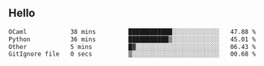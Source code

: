 ## Hello
<!--START_SECTION:waka-->

```txt
OCaml            38 mins         ████████████░░░░░░░░░░░░░   47.88 %
Python           36 mins         ███████████▒░░░░░░░░░░░░░   45.01 %
Other            5 mins          █▓░░░░░░░░░░░░░░░░░░░░░░░   06.43 %
GitIgnore file   0 secs          ▒░░░░░░░░░░░░░░░░░░░░░░░░   00.68 %
```

<!--END_SECTION:waka-->
